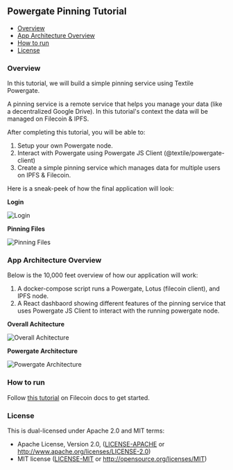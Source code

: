 ## Powergate Pinning Tutorial

- [Overview](#overview)
- [App Architecture Overview](#app-architecture-overview)
- [How to run](#how-to-run)
- [License](#license)

### Overview

In this tutorial, we will build a simple pinning service using Textile Powergate.

A pinning service is a remote service that helps you manage your data (like a decentralized Google Drive). In this tutorial's context the data will be managed on Filecoin & IPFS.

After completing this tutorial, you will be able to:

1. Setup your own Powergate node.
2. Interact with Powergate using Powergate JS Client (@textile/powergate-client)
3. Create a simple pinning service which manages data for multiple users on IPFS & Filecoin.

Here is a sneak-peek of how the final application will look:

**Login**

![Login](./assets/login.png)

**Pinning Files**

![Pinning Files](./assets/pin.png)

### App Architecture Overview

Below is the 10,000 feet overview of how our application will work:

1. A docker-compose script runs a Powergate, Lotus (filecoin client), and IPFS node.
2. A React dashbaord showing different features of the pinning service that uses Powergate JS Client to interact with the running powergate node.

**Overall Achitecture**

![Overall Achitecture](./assets/app-arch.png)

**Powergate Architecture**

![Powergate Architecture](./assets/powergate.png)

### How to run

Follow [this tutorial]() on Filecoin docs to get started.

### License

This is dual-licensed under Apache 2.0 and MIT terms:

- Apache License, Version 2.0, ([LICENSE-APACHE](./LICENSE-APACHE) or http://www.apache.org/licenses/LICENSE-2.0)
- MIT license ([LICENSE-MIT](./LICENSE-MIT) or http://opensource.org/licenses/MIT)
